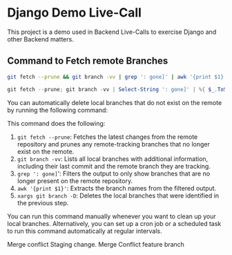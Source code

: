 # Django Demo Live-Call

This project is a demo used in Backend Live-Calls to exercise Django and other Backend matters.

## Command to Fetch remote Branches

```bash
git fetch --prune && git branch -vv | grep ': gone]' | awk '{print $1}' | xargs git branch -D
```

```powershell
git fetch --prune; git branch -vv | Select-String ': gone]' | %{ $_.ToString().Trim().Split(' ')[0] } | %{ git branch -D $_ }

```

You can automatically delete local branches that do not exist on the remote by running the following command:

This command does the following:

1. ```git fetch --prune```: Fetches the latest changes from the remote repository and prunes any remote-tracking branches that no longer exist on the remote.
2. ```git branch -vv```: Lists all local branches with additional information, including their last commit and the remote branch they are tracking.
3. ```grep ': gone]```': Filters the output to only show branches that are no longer present on the remote repository.
4. ```awk '{print $1}'```: Extracts the branch names from the filtered output.
5. ```xargs git branch -D```: Deletes the local branches that were identified in the previous step.

You can run this command manually whenever you want to clean up your local branches. Alternatively, you can set up a cron job or a scheduled task to run this command automatically at regular intervals.

Merge conflict Staging change.
Merge Conflict feature branch
